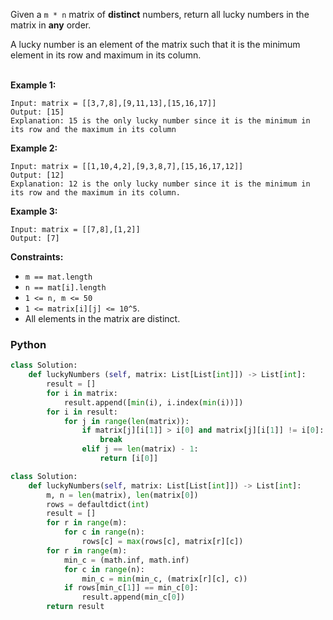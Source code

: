 Given a  `m * n`  matrix of  **distinct** numbers, return all lucky numbers in the matrix in  **any** order.<br>

A lucky number is an element of the matrix such that it is the minimum element in its row and maximum in its column.<br><br>

**Example 1:**
```
Input: matrix = [[3,7,8],[9,11,13],[15,16,17]]
Output: [15]
Explanation: 15 is the only lucky number since it is the minimum in its row and the maximum in its column
```
**Example 2:**
```
Input: matrix = [[1,10,4,2],[9,3,8,7],[15,16,17,12]]
Output: [12]
Explanation: 12 is the only lucky number since it is the minimum in its row and the maximum in its column.
```
**Example 3:**
```
Input: matrix = [[7,8],[1,2]]
Output: [7]
```

**Constraints:**

-   `m == mat.length`
-   `n == mat[i].length`
-   `1 <= n, m <= 50`
-   `1 <= matrix[i][j] <= 10^5`.
-   All elements in the matrix are distinct.

### Python
```python
class Solution:
    def luckyNumbers (self, matrix: List[List[int]]) -> List[int]:
        result = []
        for i in matrix:
            result.append([min(i), i.index(min(i))])
        for i in result:
            for j in range(len(matrix)):
                if matrix[j][i[1]] > i[0] and matrix[j][i[1]] != i[0]:
                    break
                elif j == len(matrix) - 1:
                    return [i[0]]
```

```py
class Solution:
    def luckyNumbers(self, matrix: List[List[int]]) -> List[int]:
        m, n = len(matrix), len(matrix[0])
        rows = defaultdict(int)
        result = []
        for r in range(m):
            for c in range(n):
                rows[c] = max(rows[c], matrix[r][c])
        for r in range(m):
            min_c = (math.inf, math.inf)
            for c in range(n):
                min_c = min(min_c, (matrix[r][c], c))
            if rows[min_c[1]] == min_c[0]:
                result.append(min_c[0])
        return result
```